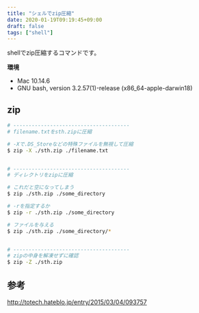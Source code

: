 ```yaml
---
title: "シェルでzip圧縮"
date: 2020-01-19T09:19:45+09:00
draft: false
tags: ["shell"]
---
```


shellでzip圧縮するコマンドです。

**環境**

* Mac 10.14.6
* GNU bash, version 3.2.57(1)-release (x86_64-apple-darwin18)

## zip

```bash
# --------------------------------------
# filename.txtをsth.zipに圧縮

# -Xで.DS_Storeなどの特殊ファイルを無視して圧縮
$ zip -X ./sth.zip ./filename.txt


# --------------------------------------
# ディレクトリをzipに圧縮

# これだと空になってしまう
$ zip ./sth.zip ./some_directory

# -rを指定するか
$ zip -r ./sth.zip ./some_directory

# ファイルを与える
$ zip ./sth.zip ./some_directory/*


# --------------------------------------
# zipの中身を解凍せずに確認
$ zip -Z ./sth.zip
```

## 参考

http://totech.hateblo.jp/entry/2015/03/04/093757
